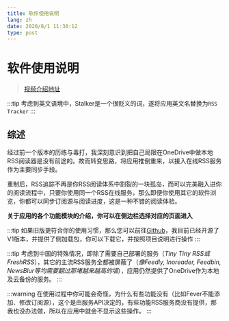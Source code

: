 ```yaml
---
title: 软件使用说明
lang: zh
date: 2020/8/1 11:30:12
type: post
---
```


# 软件使用说明

> [视频介绍地址](https://www.bilibili.com/video/av51859853)

:::tip
考虑到英文语境中，Stalker是一个很贬义的词，遂将应用英文名替换为`RSS Tracker`
:::

## 综述

经过前一个版本的历练与毒打，我深刻意识到把自己局限在OneDrive中做本地RSS阅读器是没有前途的。故而转变思路，将应用推倒重来，以接入在线RSS服务作为主要同步手段。

重制后，RSS追踪不再是你RSS阅读体系中割裂的一块孤岛，而可以完美融入进你的阅读流程中，只要你使用同一个RSS在线服务，那么即便你使用其它的软件浏览，你都可以同步订阅源与阅读进度，这是一种不错的阅读体验。

**关于应用的各个功能模块的介绍，你可以在侧边栏选择对应的页面进入**

:::tip
如果旧版更符合你的使用习惯，那么您可以前往[Github](https://github.com/Richasy/RSS-Stalker-V1)，我目前已经开源了V1版本，并提供了侧加载包，你可以下载它，并按照项目说明进行操作
:::

:::tip
考虑到中国的特殊情况，即除了需要自己部署的服务（*Tiny Tiny RSS或FreshRSS*），其它的主流RSS服务全都被屏蔽了（*像Feedly, Inoreader, Feedbin, NewsBlur等均需要翻过那堵越来越高的墙*），应用仍然提供了OneDrive作为本地及云备份的服务。
:::

:::warning
在使用过程中你可能会奇怪，为什么有些功能没有（比如Fever不能添加、修改订阅源），这个是由服务API决定的，有些功能RSS服务商没有提供，那我也没办法做，所以在应用中就会不显示这些操作。
:::